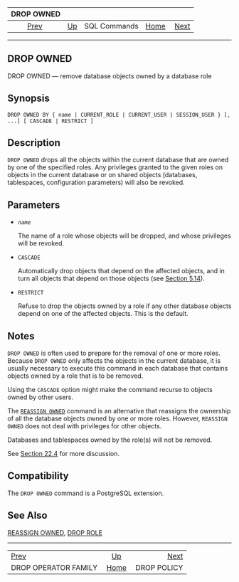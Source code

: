 <!--?xml version="1.0" encoding="UTF-8" standalone="no"?-->

|                       DROP OWNED                      |                                        |              |                                                       |                                            |
| :---------------------------------------------------: | :------------------------------------- | :----------: | ----------------------------------------------------: | -----------------------------------------: |
| [Prev](sql-dropopfamily.html "DROP OPERATOR FAMILY")  | [Up](sql-commands.html "SQL Commands") | SQL Commands | [Home](index.html "PostgreSQL 17devel Documentation") |  [Next](sql-droppolicy.html "DROP POLICY") |

***

[]()

## DROP OWNED

DROP OWNED — remove database objects owned by a database role

## Synopsis

    DROP OWNED BY { name | CURRENT_ROLE | CURRENT_USER | SESSION_USER } [, ...] [ CASCADE | RESTRICT ]

## Description

`DROP OWNED` drops all the objects within the current database that are owned by one of the specified roles. Any privileges granted to the given roles on objects in the current database or on shared objects (databases, tablespaces, configuration parameters) will also be revoked.

## Parameters

*   *`name`*

    The name of a role whose objects will be dropped, and whose privileges will be revoked.

*   `CASCADE`

    Automatically drop objects that depend on the affected objects, and in turn all objects that depend on those objects (see [Section 5.14](ddl-depend.html "5.14. Dependency Tracking")).

*   `RESTRICT`

    Refuse to drop the objects owned by a role if any other database objects depend on one of the affected objects. This is the default.

## Notes

`DROP OWNED` is often used to prepare for the removal of one or more roles. Because `DROP OWNED` only affects the objects in the current database, it is usually necessary to execute this command in each database that contains objects owned by a role that is to be removed.

Using the `CASCADE` option might make the command recurse to objects owned by other users.

The [`REASSIGN OWNED`](sql-reassign-owned.html "REASSIGN OWNED") command is an alternative that reassigns the ownership of all the database objects owned by one or more roles. However, `REASSIGN OWNED` does not deal with privileges for other objects.

Databases and tablespaces owned by the role(s) will not be removed.

See [Section 22.4](role-removal.html "22.4. Dropping Roles") for more discussion.

## Compatibility

The `DROP OWNED` command is a PostgreSQL extension.

## See Also

[REASSIGN OWNED](sql-reassign-owned.html "REASSIGN OWNED"), [DROP ROLE](sql-droprole.html "DROP ROLE")

***

|                                                       |                                                       |                                            |
| :---------------------------------------------------- | :---------------------------------------------------: | -----------------------------------------: |
| [Prev](sql-dropopfamily.html "DROP OPERATOR FAMILY")  |         [Up](sql-commands.html "SQL Commands")        |  [Next](sql-droppolicy.html "DROP POLICY") |
| DROP OPERATOR FAMILY                                  | [Home](index.html "PostgreSQL 17devel Documentation") |                                DROP POLICY |
